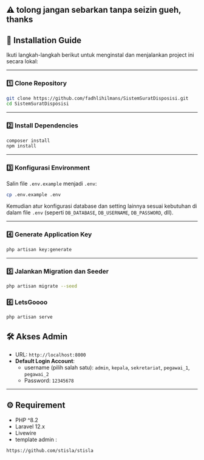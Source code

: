 ## ⚠️ tolong jangan sebarkan tanpa seizin gueh, thanks

## 🚀 Installation Guide

Ikuti langkah-langkah berikut untuk menginstal dan menjalankan project ini secara lokal:

---

### 1️⃣ Clone Repository

```bash
git clone https://github.com/fadhlihilmans/SistemSuratDisposisi.git
cd SistemSuratDisposisi
```

---

### 2️⃣ Install Dependencies

```bash
composer install
npm install
```

---

### 3️⃣ Konfigurasi Environment

Salin file `.env.example` menjadi `.env`:

```bash
cp .env.example .env
```

Kemudian atur konfigurasi database dan setting lainnya sesuai kebutuhan di dalam file `.env` (seperti `DB_DATABASE`, `DB_USERNAME`, `DB_PASSWORD`, dll).

---

### 4️⃣ Generate Application Key

```bash
php artisan key:generate
```

---

### 5️⃣ Jalankan Migration dan Seeder

```bash
php artisan migrate --seed
```

### 6️⃣ LetsGoooo

```bash
php artisan serve
```


## 🛠️ Akses Admin

-   URL: `http://localhost:8000`
-   **Default Login Account**:
    -   username (pilih salah satu): `admin`, `kepala`, `sekretariat`, `pegawai_1`, `pegawai_2`
    -   Password: `12345678`

---

## ⚙️ Requirement

-   PHP ^8.2
-   Laravel 12.x
-   Livewire
-   template admin :
```bash
https://github.com/stisla/stisla
```
